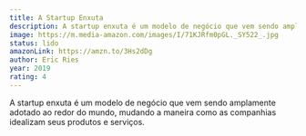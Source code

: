 ```yaml
---
title: A Startup Enxuta
description: A startup enxuta é um modelo de negócio que vem sendo amplamente adotado ao redor do mundo, mudando a maneira como as companhias idealizam seus produtos e serviços.
image: https://m.media-amazon.com/images/I/71KJRfm0pGL._SY522_.jpg
status: lido
amazonLink: https://amzn.to/3Hs2dDg
author: Eric Ries
year: 2019
rating: 4
---
```


A startup enxuta é um modelo de negócio que vem sendo amplamente adotado ao redor do mundo, mudando a maneira como as companhias idealizam seus produtos e serviços.
